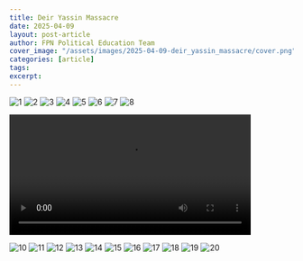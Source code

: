 ```yaml
---
title: Deir Yassin Massacre
date: 2025-04-09
layout: post-article
author: FPN Political Education Team
cover_image: "/assets/images/2025-04-09-deir_yassin_massacre/cover.png"
categories: [article]
tags:
excerpt: 
---
```


![1](/assets/images/2025-04-09-deir_yassin_massacre/1.png)
![2](/assets/images/2025-04-09-deir_yassin_massacre/2.png)
![3](/assets/images/2025-04-09-deir_yassin_massacre/3.png)
![4](/assets/images/2025-04-09-deir_yassin_massacre/4.png)
![5](/assets/images/2025-04-09-deir_yassin_massacre/5.png)
![6](/assets/images/2025-04-09-deir_yassin_massacre/6.png)
![7](/assets/images/2025-04-09-deir_yassin_massacre/7.png)
![8](/assets/images/2025-04-09-deir_yassin_massacre/8.png)

<div class="video-container">
    <video style="width: 85%" class="cropped-video" controls>
        <source src="/assets/images/2025-04-09-deir_yassin_massacre/9.mp4" type="video/mp4">
    </video>
</div>

![10](/assets/images/2025-04-09-deir_yassin_massacre/10.png)
![11](/assets/images/2025-04-09-deir_yassin_massacre/11.png)
![12](/assets/images/2025-04-09-deir_yassin_massacre/12.png)
![13](/assets/images/2025-04-09-deir_yassin_massacre/13.png)
![14](/assets/images/2025-04-09-deir_yassin_massacre/14.png)
![15](/assets/images/2025-04-09-deir_yassin_massacre/15.png)
![16](/assets/images/2025-04-09-deir_yassin_massacre/16.png)
![17](/assets/images/2025-04-09-deir_yassin_massacre/17.png)
![18](/assets/images/2025-04-09-deir_yassin_massacre/18.png)
![19](/assets/images/2025-04-09-deir_yassin_massacre/19.png)
![20](/assets/images/2025-04-09-deir_yassin_massacre/20.png)